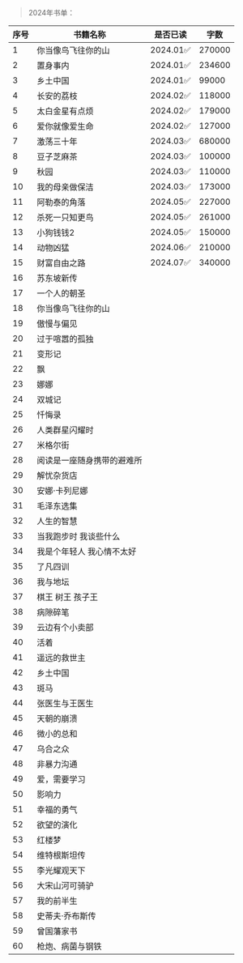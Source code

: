 >2024年书单：

| 序号 | 书籍名称 | 是否已读 | 字数 |
| --- | --- |--- |--- |
| 1 | 你当像鸟飞往你的山 | 2024.01✅ | 270000 |
| 2 | 置身事内 | 2024.01✅ | 234600 |
| 3 | 乡土中国 | 2024.01✅ | 99000 |
| 4 | 长安的荔枝 | 2024.02✅ | 118000 |
| 5 | 太白金星有点烦 | 2024.02✅ | 179000 |
| 6 | 爱你就像爱生命 | 2024.02✅ | 127000 |
| 7 | 激荡三十年 | 2024.03✅ | 680000 |
| 8 | 豆子芝麻茶 | 2024.03✅ | 100000 |
| 9 | 秋园 | 2024.03✅ | 110000 |
| 10 | 我的母亲做保洁 | 2024.03✅ | 173000 |
| 11 | 阿勒泰的角落 | 2024.05✅ | 227000 |
| 12 | 杀死一只知更鸟 | 2024.05✅ | 261000 |
| 13 | 小狗钱钱2 | 2024.05✅ | 150000 |
| 14 | 动物凶猛 | 2024.06✅ | 210000 |
| 15 | 财富自由之路 | 2024.07✅ | 340000 |
| 16 | 苏东坡新传 | |
| 17 | 一个人的朝圣 | |
| 18 | 你当像鸟飞往你的山 | |
| 19 | 傲慢与偏见 | |
| 20 | 过于喧嚣的孤独 | |
| 21 | 变形记 | |
| 22 | 飘 | |
| 23 | 娜娜 | |
| 24 | 双城记 | |
| 25 | 忏悔录 | |
| 26 | 人类群星闪耀时 | |
| 27 | 米格尔街 | |
| 28 | 阅读是一座随身携带的避难所 | |
| 29 | 解忧杂货店 | |
| 30 | 安娜·卡列尼娜 | |
| 31 | 毛泽东选集 | |
| 32 | 人生的智慧 | |
| 33 | 当我跑步时 我谈些什么 | |
| 34 | 我是个年轻人 我心情不太好 | |
| 35 | 了凡四训 | |
| 36 | 我与地坛 | |
| 37 | 棋王 树王 孩子王 | |
| 38 | 病隙碎笔 | |
| 39 | 云边有个小卖部 | |
| 40 | 活着 | |
| 41 | 遥远的救世主 | |
| 42 | 乡土中国 | |
| 43 | 斑马 | |
| 44 | 张医生与王医生 | |
| 45 | 天朝的崩溃 | |
| 46 | 微小的总和 | |
| 47 | 乌合之众 | |
| 48 | 非暴力沟通 | |
| 49 | 爱，需要学习 | |
| 50 | 影响力 | |
| 51 | 幸福的勇气 | |
| 52 | 欲望的演化 | |
| 53 | 红楼梦 | |
| 54 | 维特根斯坦传 | |
| 55 | 李光耀观天下 | |
| 56 | 大宋山河可骑驴 | |
| 57 | 我的前半生 | |
| 58 | 史蒂夫·乔布斯传 | |
| 59 | 曾国藩家书 | |
| 60 | 枪炮、病菌与钢铁 | |
